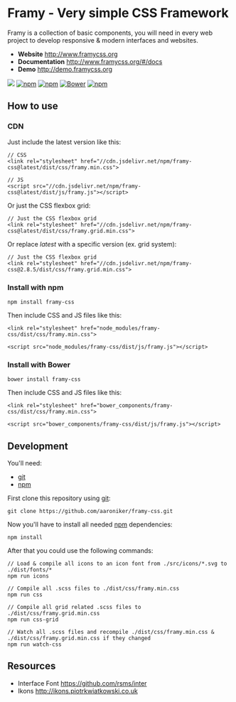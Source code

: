 # Framy - Very simple CSS Framework

Framy is a collection of basic components, you will need in every web project to develop responsive & modern interfaces and websites.

* __Website__ http://www.framycss.org
* __Documentation__ http://www.framycss.org/#/docs
* __Demo__ http://demo.framycss.org

[![](https://data.jsdelivr.com/v1/package/npm/framy-css/badge?style=rounded)](https://www.jsdelivr.com/package/npm/framy-css)
[![npm](https://img.shields.io/npm/dt/framy-css.svg)](https://www.npmjs.com/package/framy-css)
[![npm](https://img.shields.io/npm/v/framy-css.svg)](https://www.npmjs.com/package/framy-css)
[![Bower](https://img.shields.io/bower/v/framy-css.svg)]()
[![npm](https://img.shields.io/npm/l/framy-css.svg)]()

## How to use

### CDN

Just include the latest version like this:
```
// CSS
<link rel="stylesheet" href="//cdn.jsdelivr.net/npm/framy-css@latest/dist/css/framy.min.css">

// JS
<script src="//cdn.jsdelivr.net/npm/framy-css@latest/dist/js/framy.js"></script>
```

Or just the CSS flexbox grid:
```
// Just the CSS flexbox grid
<link rel="stylesheet" href="//cdn.jsdelivr.net/npm/framy-css@latest/dist/css/framy.grid.min.css">
```

Or replace _latest_ with a specific version (ex. grid system):
```
// Just the CSS flexbox grid
<link rel="stylesheet" href="//cdn.jsdelivr.net/npm/framy-css@2.8.5/dist/css/framy.grid.min.css">
```

### Install with npm
```
npm install framy-css
```
Then include CSS and JS files like this:
```
<link rel="stylesheet" href="node_modules/framy-css/dist/css/framy.min.css">

<script src="node_modules/framy-css/dist/js/framy.js"></script>
```

### Install with Bower
```
bower install framy-css
```
Then include CSS and JS files like this:
```
<link rel="stylesheet" href="bower_components/framy-css/dist/css/framy.min.css">

<script src="bower_components/framy-css/dist/js/framy.js"></script>
```

## Development
You'll need:
* [git](https://git-scm.com/)
* [npm](https://www.npmjs.com/get-npm)

First clone this repository using [git](https://git-scm.com/):
```
git clone https://github.com/aaroniker/framy-css.git
```
Now you'll have to install all needed [npm](https://www.npmjs.com/get-npm) dependencies:
```
npm install
```
After that you could use the following commands:
```
// Load & compile all icons to an icon font from ./src/icons/*.svg to ./dist/fonts/*
npm run icons

// Compile all .scss files to ./dist/css/framy.min.css
npm run css

// Compile all grid related .scss files to ./dist/css/framy.grid.min.css
npm run css-grid

// Watch all .scss files and recompile ./dist/css/framy.min.css & ./dist/css/framy.grid.min.css if they changed
npm run watch-css
```

## Resources

* Interface Font https://github.com/rsms/inter
* Ikons http://ikons.piotrkwiatkowski.co.uk
